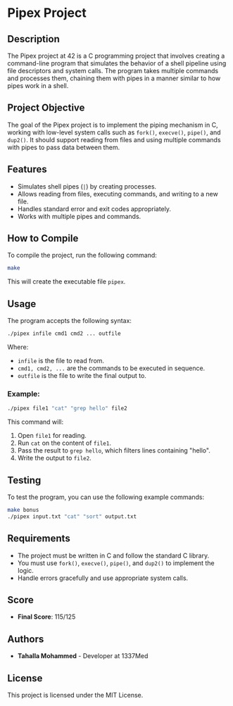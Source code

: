 
# Pipex Project

## Description

The Pipex project at 42 is a C programming project that involves creating a command-line program that simulates the behavior of a shell pipeline using file descriptors and system calls. The program takes multiple commands and processes them, chaining them with pipes in a manner similar to how pipes work in a shell.

## Project Objective

The goal of the Pipex project is to implement the piping mechanism in C, working with low-level system calls such as `fork()`, `execve()`, `pipe()`, and `dup2()`. It should support reading from files and using multiple commands with pipes to pass data between them.

## Features

- Simulates shell pipes (`|`) by creating processes.
- Allows reading from files, executing commands, and writing to a new file.
- Handles standard error and exit codes appropriately.
- Works with multiple pipes and commands.

## How to Compile

To compile the project, run the following command:

```bash
make
```

This will create the executable file `pipex`.

## Usage

The program accepts the following syntax:

```bash
./pipex infile cmd1 cmd2 ... outfile
```

Where:
- `infile` is the file to read from.
- `cmd1, cmd2, ...` are the commands to be executed in sequence.
- `outfile` is the file to write the final output to.

### Example:

```bash
./pipex file1 "cat" "grep hello" file2
```

This command will:
1. Open `file1` for reading.
2. Run `cat` on the content of `file1`.
3. Pass the result to `grep hello`, which filters lines containing "hello".
4. Write the output to `file2`.

## Testing

To test the program, you can use the following example commands:

```bash
make bonus
./pipex input.txt "cat" "sort" output.txt
```

## Requirements

- The project must be written in C and follow the standard C library.
- You must use `fork()`, `execve()`, `pipe()`, and `dup2()` to implement the logic.
- Handle errors gracefully and use appropriate system calls.

## Score

- **Final Score**: 115/125

## Authors

- **Tahalla Mohammed** - Developer at 1337Med

## License

This project is licensed under the MIT License.
